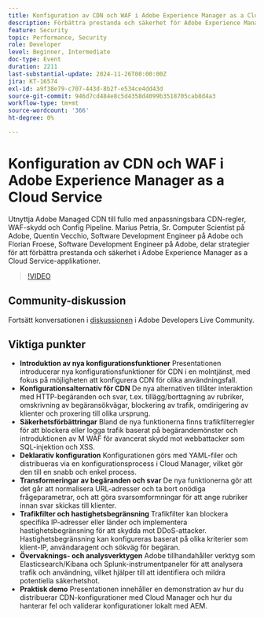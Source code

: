 ```yaml
---
title: Konfiguration av CDN och WAF i Adobe Experience Manager as a Cloud Service
description: Förbättra prestanda och säkerhet för Adobe Experience Manager as a Cloud Service-program med anpassningsbara CDN-regler, WAF-skydd och Config Pipeline, som delas av Adobe-experter.
feature: Security
topic: Performance, Security
role: Developer
level: Beginner, Intermediate
doc-type: Event
duration: 2211
last-substantial-update: 2024-11-26T00:00:00Z
jira: KT-16574
exl-id: a9f38e79-c707-443d-8b2f-e534ce4dd43d
source-git-commit: 946d7cd484e8c5d4358d4099b3518705cab8d4a3
workflow-type: tm+mt
source-wordcount: '366'
ht-degree: 0%

---
```


# Konfiguration av CDN och WAF i Adobe Experience Manager as a Cloud Service

Utnyttja Adobe Managed CDN till fullo med anpassningsbara CDN-regler, WAF-skydd och Config Pipeline. Marius Petria, Sr. Computer Scientist på Adobe, Quentin Vecchio, Software Development Engineer på Adobe och Florian Froese, Software Development Engineer på Adobe, delar strategier för att förbättra prestanda och säkerhet i Adobe Experience Manager as a Cloud Service-applikationer.

>[!VIDEO](https://video.tv.adobe.com/v/3440606/?learn=on&enablevpops&captions=swe)

## Community-diskussion

Fortsätt konversationen i [diskussionen](https://adobe.ly/3O0TyYa) i Adobe Developers Live Community.

## Viktiga punkter

* **Introduktion av nya konfigurationsfunktioner** Presentationen introducerar nya konfigurationsfunktioner för CDN i en molntjänst, med fokus på möjligheten att konfigurera CDN för olika användningsfall.
* **Konfigurationsalternativ för CDN** De nya alternativen tillåter interaktion med HTTP-begäranden och svar, t.ex. tillägg/borttagning av rubriker, omskrivning av begäransökvägar, blockering av trafik, omdirigering av klienter och proxering till olika ursprung.
* **Säkerhetsförbättringar** Bland de nya funktionerna finns trafikfilterregler för att blockera eller logga trafik baserat på begärandemönster och introduktionen av M WAF för avancerat skydd mot webbattacker som SQL-injektion och XSS.
* **Deklarativ konfiguration** Konfigurationen görs med YAML-filer och distribueras via en konfigurationsprocess i Cloud Manager, vilket gör den till en snabb och enkel process.
* **Transformeringar av begäranden och svar** De nya funktionerna gör att det går att normalisera URL-adresser och ta bort onödiga frågeparametrar, och att göra svarsomformningar för att ange rubriker innan svar skickas till klienter.
* **Trafikfilter och hastighetsbegränsning** Trafikfilter kan blockera specifika IP-adresser eller länder och implementera hastighetsbegränsning för att skydda mot DDoS-attacker. Hastighetsbegränsning kan konfigureras baserat på olika kriterier som klient-IP, användaragent och sökväg för begäran.
* **Övervaknings- och analysverktygen** Adobe tillhandahåller verktyg som Elasticsearch/Kibana och Splunk-instrumentpaneler för att analysera trafik och användning, vilket hjälper till att identifiera och mildra potentiella säkerhetshot.
* **Praktisk demo** Presentationen innehåller en demonstration av hur du distribuerar CDN-konfigurationer med Cloud Manager och hur du hanterar fel och validerar konfigurationer lokalt med AEM.

